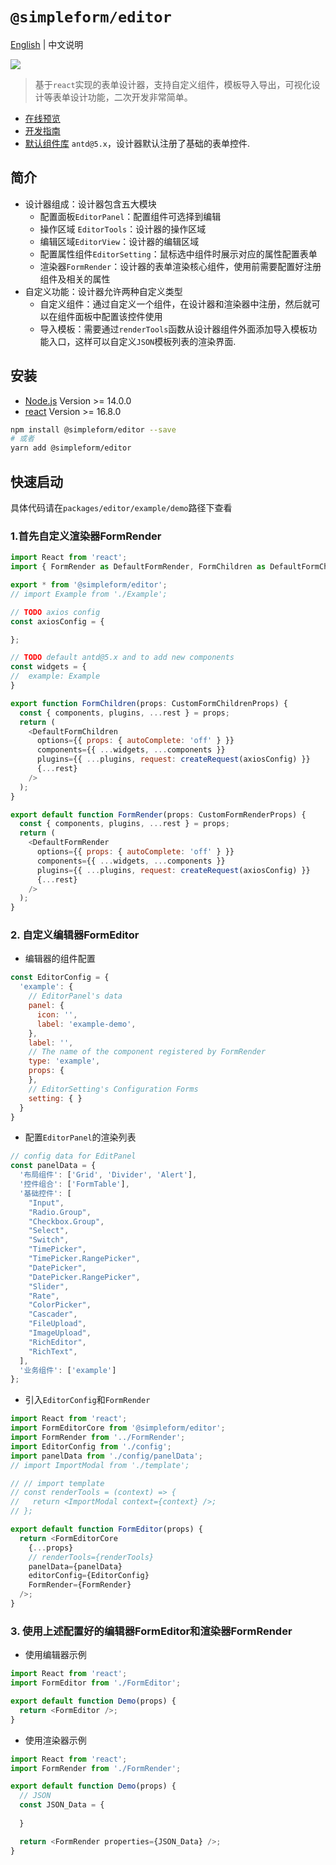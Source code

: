 # `@simpleform/editor`

[English](./README.md) | 中文说明

[![](https://img.shields.io/badge/version-2.0.4-green)](https://www.npmjs.com/package/@simpleform/editor)

> 基于`react`实现的表单设计器，支持自定义组件，模板导入导出，可视化设计等表单设计功能，二次开发非常简单。

* [在线预览](https://mezhanglei.github.io/simpleform/demo/#/)
* [开发指南](https://mezhanglei.github.io/simpleform/docs/#/)
* [默认组件库](https://ant.design/index-cn/) `antd@5.x`，设计器默认注册了基础的表单控件.

## 简介
- 设计器组成：设计器包含五大模块
  * 配置面板`EditorPanel`：配置组件可选择到编辑
  * 操作区域 `EditorTools`：设计器的操作区域
  * 编辑区域`EditorView`：设计器的编辑区域
  * 配置属性组件`EditorSetting`：鼠标选中组件时展示对应的属性配置表单
  * 渲染器`FormRender`：设计器的表单渲染核心组件，使用前需要配置好注册组件及相关的属性
- 自定义功能：设计器允许两种自定义类型
  * 自定义组件：通过自定义一个组件，在设计器和渲染器中注册，然后就可以在组件面板中配置该控件使用
  * 导入模板：需要通过`renderTools`函数从设计器组件外面添加导入模板功能入口，这样可以自定义`JSON`模板列表的渲染界面.

## 安装
- [Node.js](https://nodejs.org/en/) Version >= 14.0.0
- [react](https://react.docschina.org/) Version >= 16.8.0
```bash
npm install @simpleform/editor --save
# 或者
yarn add @simpleform/editor
```

## 快速启动
具体代码请在`packages/editor/example/demo`路径下查看
### 1.首先自定义渲染器FormRender
```javascript
import React from 'react';
import { FormRender as DefaultFormRender, FormChildren as DefaultFormChildren, createRequest, CustomFormChildrenProps, CustomFormRenderProps } from '@simpleform/editor';

export * from '@simpleform/editor';
// import Example from './Example';

// TODO axios config
const axiosConfig = {

};

// TODO default antd@5.x and to add new components
const widgets = {
//  example: Example
}

export function FormChildren(props: CustomFormChildrenProps) {
  const { components, plugins, ...rest } = props;
  return (
    <DefaultFormChildren
      options={{ props: { autoComplete: 'off' } }}
      components={{ ...widgets, ...components }}
      plugins={{ ...plugins, request: createRequest(axiosConfig) }}
      {...rest}
    />
  );
}

export default function FormRender(props: CustomFormRenderProps) {
  const { components, plugins, ...rest } = props;
  return (
    <DefaultFormRender
      options={{ props: { autoComplete: 'off' } }}
      components={{ ...widgets, ...components }}
      plugins={{ ...plugins, request: createRequest(axiosConfig) }}
      {...rest}
    />
  );
}
```

### 2. 自定义编辑器FormEditor
* 编辑器的组件配置
```javascript
const EditorConfig = {
  'example': {
    // EditorPanel's data
    panel: {
      icon: '',
      label: 'example-demo',
    },
    label: '',
    // The name of the component registered by FormRender
    type: 'example',
    props: {
    },
    // EditorSetting's Configuration Forms
    setting: { }
  }
}
```
* 配置`EditorPanel`的渲染列表
```javascript
// config data for EditPanel
const panelData = {
  '布局组件': ['Grid', 'Divider', 'Alert'],
  '控件组合': ['FormTable'],
  '基础控件': [
    "Input",
    "Radio.Group",
    "Checkbox.Group",
    "Select",
    "Switch",
    "TimePicker",
    "TimePicker.RangePicker",
    "DatePicker",
    "DatePicker.RangePicker",
    "Slider",
    "Rate",
    "ColorPicker",
    "Cascader",
    "FileUpload",
    "ImageUpload",
    "RichEditor",
    "RichText",
  ],
  '业务组件': ['example']
};
```
* 引入`EditorConfig`和`FormRender`
```javascript
import React from 'react';
import FormEditorCore from '@simpleform/editor';
import FormRender from '../FormRender';
import EditorConfig from './config';
import panelData from './config/panelData';
// import ImportModal from './template';

// // import template
// const renderTools = (context) => {
//   return <ImportModal context={context} />;
// };

export default function FormEditor(props) {
  return <FormEditorCore
    {...props}
    // renderTools={renderTools}
    panelData={panelData}
    editorConfig={EditorConfig}
    FormRender={FormRender}
  />;
}
```
### 3. 使用上述配置好的编辑器FormEditor和渲染器FormRender
* 使用编辑器示例
```javascript
import React from 'react';
import FormEditor from './FormEditor';

export default function Demo(props) {
  return <FormEditor />;
}

```
* 使用渲染器示例
```javascript
import React from 'react';
import FormRender from './FormRender';

export default function Demo(props) {
  // JSON
  const JSON_Data = {
    
  }

  return <FormRender properties={JSON_Data} />;
}

```
